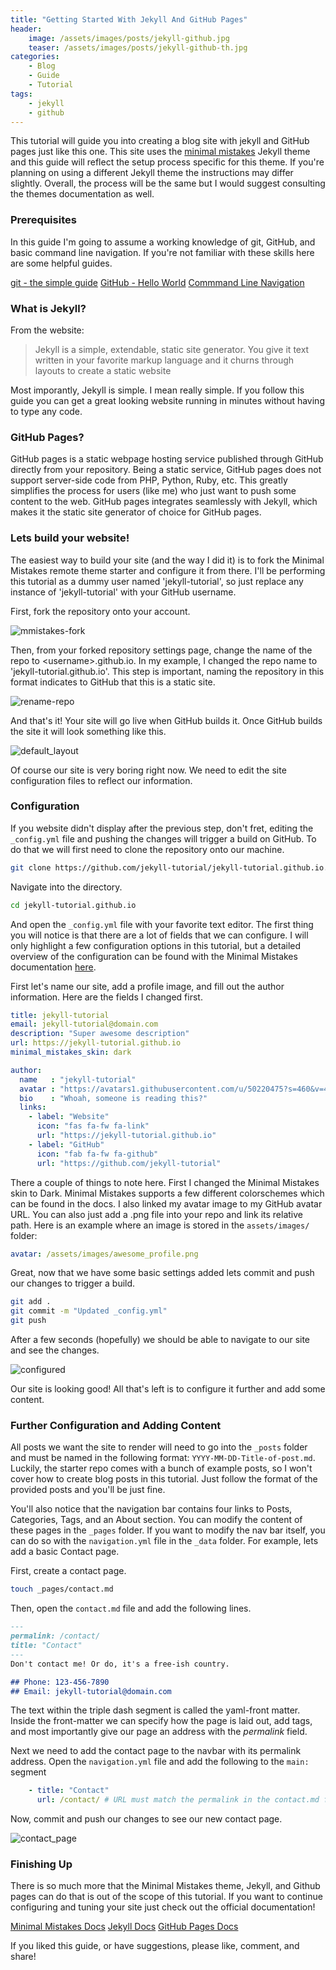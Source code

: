 ```yaml
---
title: "Getting Started With Jekyll And GitHub Pages"
header:
    image: /assets/images/posts/jekyll-github.jpg
    teaser: /assets/images/posts/jekyll-github-th.jpg
categories:
    - Blog
    - Guide
    - Tutorial
tags:
    - jekyll
    - github
---
```


This tutorial will guide you into creating a blog site with jekyll and GitHub pages just like this one. This site uses the [minimal mistakes](https://github.com/mmistakes/minimal-mistakes) Jekyll theme and this guide will reflect the setup process specific for this theme. If you're planning on using a different Jekyll theme the instructions may differ slightly. Overall, the process will be the same but I would suggest consulting the themes documentation as well. 

### Prerequisites

In this guide I'm going to assume a working knowledge of git, GitHub, and basic command line navigation. If you're not familiar with these skills here are some helpful guides. 

[git - the simple guide](https://rogerdudler.github.io/git-guide/)
[GitHub - Hello World](https://guides.github.com/activities/hello-world/)
[Commmand Line Navigation](https://www.digitalocean.com/community/tutorials/basic-linux-navigation-and-file-management)

### What is Jekyll?

From the website: 

> Jekyll is a simple, extendable, static site generator. You give it text written in your favorite markup language and it churns through layouts to create a static website

Most imporantly, Jekyll is simple. I mean really simple. If you follow this guide you can get a great looking website running in minutes without having to type any code. 

### GitHub Pages?

GitHub pages is a static webpage hosting service published through GitHub directly from your repository. Being a static service, GitHub pages does not support server-side code from PHP, Python, Ruby, etc. This greatly simplifies the process for users (like me) who just want to push some content to the web. GitHub pages integrates seamlessly with Jekyll, which makes it the static site generator of choice for GitHub pages. 

### Lets build your website!

The easiest way to build your site (and the way I did it) is to fork the Minimal Mistakes remote theme starter and configure it from there. I'll be performing this tutorial as a dummy user named 'jekyll-tutorial', so just replace any instance of 'jekyll-tutorial' with your GitHub username. 

First, fork the repository onto your account.

![mmistakes-fork](assets/images/posts/mmistakes-fork.jpg)

Then, from your forked repository settings page, change the name of the repo to \<username\>.github.io. In my example, I changed the repo name to 'jekyll-tutorial.github.io'. This step is important, naming the repository in this format indicates to GitHub that this is a static site.

![rename-repo](assets/images/posts/rename_repo.png)

And that's it! Your site will go live when GitHub builds it. Once GitHub builds the site it will look something like this. 

![default_layout](assets/images/posts/default_layout.png)

Of course our site is very boring right now. We need to edit the site configuration files to reflect our information. 

### Configuration

If you website didn't display after the previous step, don't fret, editing the `_config.yml` file and pushing the changes will trigger a build on GitHub. To do that we will first need to clone the repository onto our machine.

```bash
git clone https://github.com/jekyll-tutorial/jekyll-tutorial.github.io.git
```

Navigate into the directory. 

```bash
cd jekyll-tutorial.github.io
```

And open the `_config.yml` file with your favorite text editor. The first thing you will notice is that there are a lot of fields that we can configure. I will only highlight a few configuration options in this tutorial, but a detailed overview of the configuration can be found with the Minimal Mistakes documentation [here](https://mmistakes.github.io/minimal-mistakes/docs/configuration/).

First let's name our site, add a profile image, and fill out the author information. Here are the fields I changed first. 

```yaml
title: jekyll-tutorial
email: jekyll-tutorial@domain.com
description: "Super awesome description"
url: https://jekyll-tutorial.github.io
minimal_mistakes_skin: dark

author:
  name   : "jekyll-tutorial"
  avatar : "https://avatars1.githubusercontent.com/u/50220475?s=460&v=4"
  bio    : "Whoah, someone is reading this?"
  links:
    - label: "Website"
      icon: "fas fa-fw fa-link"
      url: "https://jekyll-tutorial.github.io"
    - label: "GitHub"
      icon: "fab fa-fw fa-github"
      url: "https://github.com/jekyll-tutorial"
```

There a couple of things to note here. First I changed the Minimal Mistakes skin to Dark. Minimal Mistakes supports a few different colorschemes which can be found in the docs. I also linked my avatar image to my GitHub avatar URL. You can also just add a .png file into your repo and link its relative path. Here is an example where an image is stored in the `assets/images/` folder:

```yaml
avatar: /assets/images/awesome_profile.png
```

Great, now that we have some basic settings added lets commit and push our changes to trigger a build. 

```bash
git add .
git commit -m "Updated _config.yml"
git push
```
After a few seconds (hopefully) we should be able to navigate to our site and see the changes. 

![configured](/assets/images/posts/configured_site.png)

Our site is looking good! All that's left is to configure it further and add some content. 

### Further Configuration and Adding Content

All posts we want the site to render will need to go into the `_posts` folder and must be named in the following format: `YYYY-MM-DD-Title-of-post.md`. Luckily, the starter repo comes with a bunch of example posts, so I won't cover how to create blog posts in this tutorial. Just follow the format of the provided posts and you'll be just fine. 

You'll also notice that the navigation bar contains four links to Posts, Categories, Tags, and an About section. You can modify the content of these pages in the `_pages` folder. If you want to modify the nav bar itself, you can do so with the `navigation.yml` file in the `_data` folder. For example, lets add a basic Contact page. 

First, create a contact page. 

```bash
touch _pages/contact.md
```

Then, open the `contact.md` file and add the following lines. 

```markdown
---
permalink: /contact/
title: "Contact"
---
Don't contact me! Or do, it's a free-ish country.

## Phone: 123-456-7890
## Email: jekyll-tutorial@domain.com
```

The text within the triple dash segment is called the yaml-front matter. Inside the front-matter we can specify how the page is laid out, add tags, and most importantly give our page an address with the *permalink* field. 

Next we need to add the contact page to the navbar with its permalink address. Open the `navigation.yml` file and add the following to the `main:` segment

```yaml
    - title: "Contact"
      url: /contact/ # URL must match the permalink in the contact.md file
```

Now, commit and push our changes to see our new contact page. 

![contact_page](/assets/images/posts/contact_page.png)

### Finishing Up

There is so much more that the Minimal Mistakes theme, Jekyll, and Github pages can do that is out of the scope of this tutorial. If you want to continue configuring and tuning your site just check out the official documentation!

[Minimal Mistakes Docs](https://mmistakes.github.io/minimal-mistakes/docs/configuration/)
[Jekyll Docs](https://jekyllrb.com/docs/)
[GitHub Pages Docs](https://help.github.com/en/categories/github-pages-basics)

If you liked this guide, or have suggestions, please like, comment, and share!

